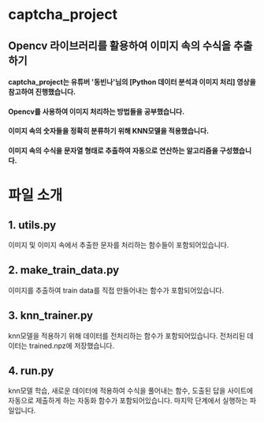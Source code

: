 # captcha_project
## Opencv 라이브러리를 활용하여 이미지 속의 수식을 추출하기


#### captcha_project는  유튜버 '동빈나'님의 [Python 데이터 분석과 이미지 처리] 영상을 참고하여 진행했습니다. 
#### Opencv를 사용하여 이미지 처리하는 방법들을 공부했습니다.
#### 이미지 속의 숫자들을 정확히 분류하기 위해 KNN모델을 적용했습니다. 
#### 이미지 속의 수식을 문자열 형태로 추출하여 자동으로 연산하는 알고리즘을 구성했습니다.


# 파일 소개
## 1. utils.py
이미지 및 이미지 속에서 추출한 문자를 처리하는 함수들이 포함되어있습니다. 


## 2. make_train_data.py
이미지를 추출하여 train data를 직접 만들어내는 함수가 포함되어있습니다.

## 3. knn_trainer.py
knn모델을 적용하기 위해 데이터를 전처리하는 함수가 포함되어있습니다. 전처리된 데이터는 trained.npz에 저장했습니다.

## 4. run.py
knn모델 학습, 새로운 데이터에 적용하여 수식을 풀어내는 함수, 도출된 답을 사이트에 자동으로 제출하게 하는 자동화 함수가 포함되어있습니다. 마지막 단계에서 실행하는 파일입니다.
